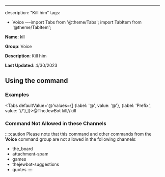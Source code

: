 ---
description: "Kill him"
tags:
  - Voice
---import Tabs from '@theme/Tabs';
import TabItem from '@theme/TabItem';

**Name**: kill

**Group**: Voice

**Description**: Kill him

**Last Updated**: 4/30/2023

## Using the command

### Examples
<Tabs defaultValue='@'values={[ {label: '@', value: '@'}, {label: 'Prefix', value: '//'},]}><TabItem value='@'>@TheJewBot kill</TabItem><TabItem value='//'>//kill</TabItem></Tabs>

### Command Not Allowed in these Channels
::::caution Please note that this command and other commands from the **Voice** command group are not allowed in the following channels:
- the_board
- attachment-spam
- games
- thejewbot-suggestions
- quotes
::::